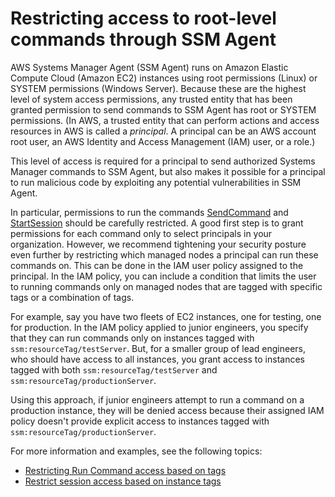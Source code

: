 # Restricting access to root\-level commands through SSM Agent<a name="ssm-agent-restrict-root-level-commands"></a>

AWS Systems Manager Agent \(SSM Agent\) runs on Amazon Elastic Compute Cloud \(Amazon EC2\) instances using root permissions \(Linux\) or SYSTEM permissions \(Windows Server\)\. Because these are the highest level of system access permissions, any trusted entity that has been granted permission to send commands to SSM Agent has root or SYSTEM permissions\. \(In AWS, a trusted entity that can perform actions and access resources in AWS is called a *principal*\. A principal can be an AWS account root user, an AWS Identity and Access Management \(IAM\) user, or a role\.\)

This level of access is required for a principal to send authorized Systems Manager commands to SSM Agent, but also makes it possible for a principal to run malicious code by exploiting any potential vulnerabilities in SSM Agent\. 

In particular, permissions to run the commands [SendCommand](https://docs.aws.amazon.com/systems-manager/latest/APIReference/API_SendCommand.html) and [StartSession](https://docs.aws.amazon.com/systems-manager/latest/APIReference/API_StartSession.html) should be carefully restricted\. A good first step is to grant permissions for each command only to select principals in your organization\. However, we recommend tightening your security posture even further by restricting which managed nodes a principal can run these commands on\. This can be done in the IAM user policy assigned to the principal\. In the IAM policy, you can include a condition that limits the user to running commands only on managed nodes that are tagged with specific tags or a combination of tags\.

For example, say you have two fleets of EC2 instances, one for testing, one for production\. In the IAM policy applied to junior engineers, you specify that they can run commands only on instances tagged with `ssm:resourceTag/testServer`\. But, for a smaller group of lead engineers, who should have access to all instances, you grant access to instances tagged with both `ssm:resourceTag/testServer` and `ssm:resourceTag/productionServer`\.

Using this approach, if junior engineers attempt to run a command on a production instance, they will be denied access because their assigned IAM policy doesn't provide explicit access to instances tagged with `ssm:resourceTag/productionServer`\.

For more information and examples, see the following topics:
+ [Restricting Run Command access based on tags](run-command-setting-up.md#tag-based-access)
+ [Restrict session access based on instance tags](getting-started-restrict-access-examples.md#restrict-access-example-instance-tags)